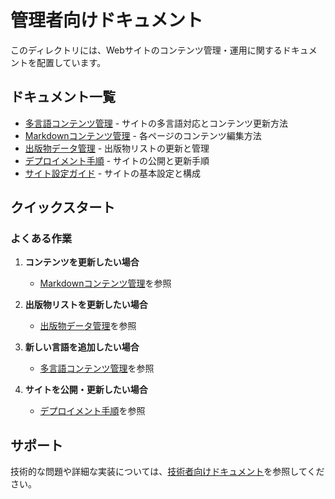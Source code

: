 # 管理者向けドキュメント

このディレクトリには、Webサイトのコンテンツ管理・運用に関するドキュメントを配置しています。

## ドキュメント一覧

- [多言語コンテンツ管理](./multilingual-content-management.md) - サイトの多言語対応とコンテンツ更新方法
- [Markdownコンテンツ管理](./markdown-content.md) - 各ページのコンテンツ編集方法
- [出版物データ管理](./publications-management.md) - 出版物リストの更新と管理
- [デプロイメント手順](./deployment-guide.md) - サイトの公開と更新手順
- [サイト設定ガイド](./site-configuration.md) - サイトの基本設定と構成

## クイックスタート

### よくある作業

1. **コンテンツを更新したい場合**
   - [Markdownコンテンツ管理](./markdown-content.md)を参照

2. **出版物リストを更新したい場合**
   - [出版物データ管理](./publications-management.md)を参照

3. **新しい言語を追加したい場合**
   - [多言語コンテンツ管理](./multilingual-content-management.md)を参照

4. **サイトを公開・更新したい場合**
   - [デプロイメント手順](./deployment-guide.md)を参照

## サポート

技術的な問題や詳細な実装については、[技術者向けドキュメント](../technical/README.md)を参照してください。